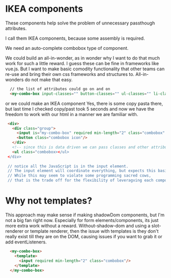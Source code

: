 # IKEA components

These components help solve the problem of unnecessary passthough attributes.

I call them IKEA components, because some assembly is required.

We need an auto-complete combobox type of component.

We could build an all-in-wonder, as in wonder why I want to do that much work for such a little reward.
I guess these can be fine in frameworks like vue.js. But I want to make basic comodity functionality that other teams can re-use and bring their own 
css frameworks and structures to. All-in-wonders do not make that easy.
``` html
  // the list of attributes could go on and on
  <my-combo-box input-classes="" button-classes="" ul-classes="" li-classes="" input-required ></my-combo-box>
```

or we could make an IKEA component
Yes, there is some copy pasta there, but last time I checked copy/past took 5 seconds and now we have the freedom
to work with our html in a manner we are familiar with.
``` html
 <div>
   <div class="group">
     <input is="my-combo-box" required min-length="2" class="combobox" />
     <button class="combobox icon"/>
   </div>
   <!-- since this is data driven we can pass classes and other attributes for the 'ul' via JavaScript using the CED or component element definition structure see other posts on this blog site for more info.-->
   <ul class="combobox></ul>
 </div>
 
 // notice all the JavaScript is in the input element.
 // The input element will coordinate everything, but expects this basic structure. It could even reach up and check that the basic parts are there.
 // While this may seem to violate some programming sacred cows, 
 // that is the trade off for the flexibility of leveragving each components built in functionality and not have to write a bunch of unnecessary pass through code. 
```


# Why not templates?
This approach may make sense if making shadowDom components, but I'm not a big fan right now. Especially for form elements/components, its just more extra work
without a reward.
Without-shadow-dom and using a slot-renderer or template renderer, then the issue with templates
is they don't really exist till they are on the DOM, causing issues if you want to grab it or add eventListeners.

``` html
  <my-combo-box>
    <template>
      <input required min-length="2" class="combobox"/>
    </template>
  </my-combo-box>
```
